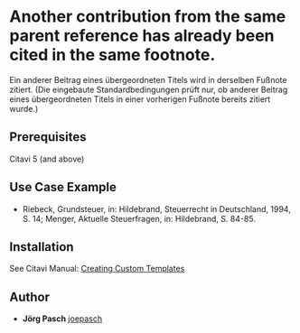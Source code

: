 # Another contribution from the same parent reference has already been cited in the same footnote.

Ein anderer Beitrag eines übergeordneten Titels wird in derselben Fußnote zitiert. (Die eingebaute Standardbedingungen prüft nur, ob anderer Beitrag eines übergeordneten Titels in einer vorherigen Fußnote bereits zitiert wurde.)

## Prerequisites
Citavi 5 (and above)

## Use Case Example 

- Riebeck, Grundsteuer, in: Hildebrand, Steuerrecht in Deutschland, 1994, S. 14; Menger, Aktuelle Steuerfragen, in: Hildebrand, S. 84-85.


## Installation
See Citavi Manual: [Creating Custom Templates](http://www.citavi.com/creating_custom_templates)

## Author

* **Jörg Pasch** [joepasch](https://github.com/joepasch)
